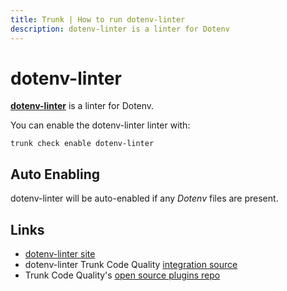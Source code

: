 ```yaml
---
title: Trunk | How to run dotenv-linter
description: dotenv-linter is a linter for Dotenv
---
```


# dotenv-linter

[**dotenv-linter**](https://github.com/dotenv-linter/dotenv-linter#readme) is a linter for Dotenv.

You can enable the dotenv-linter linter with:

```shell
trunk check enable dotenv-linter
```

## Auto Enabling

dotenv-linter will be auto-enabled if any _Dotenv_ files are present.

## Links

* [dotenv-linter site](https://github.com/dotenv-linter/dotenv-linter#readme)
* dotenv-linter Trunk Code Quality [integration source](https://github.com/trunk-io/plugins/tree/main/linters/dotenv-linter)
* Trunk Code Quality's [open source plugins repo](https://github.com/trunk-io/plugins/tree/main)
